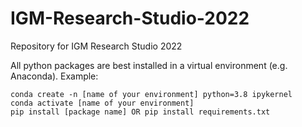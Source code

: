 # IGM-Research-Studio-2022

Repository for IGM Research Studio 2022

All python packages are best installed in a virtual environment (e.g. Anaconda). Example:
```
conda create -n [name of your environment] python=3.8 ipykernel
conda activate [name of your environment]
pip install [package name] OR pip install requirements.txt
